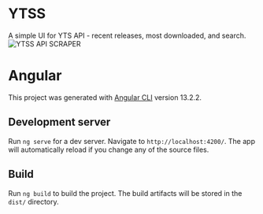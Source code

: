# YTSS

A simple UI for YTS API - recent releases, most downloaded, and search.
![YTSS API SCRAPER](./assets/images/YTSS.png)


# Angular

This project was generated with [Angular CLI](https://github.com/angular/angular-cli) version 13.2.2.

## Development server

Run `ng serve` for a dev server. Navigate to `http://localhost:4200/`. The app will automatically reload if you change any of the source files.

## Build

Run `ng build` to build the project. The build artifacts will be stored in the `dist/` directory.

